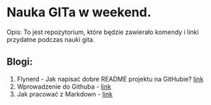 # Nauka GITa w weekend.
Opis: To jest repozytorium, które będzie zawierało komendy i linki przydatne podczas nauki gita.
## Blogi:
1. Flynerd - Jak napisać dobre README projektu na GitHubie? [link](https://www.flynerd.pl/2018/06/jak-napisac-dobre-readme-projektu-na-githubie.html)
2. Wprowadzenie do Githuba - [link](https://github.com/skills/introduction-to-github)
3. Jak pracować z Markdown - [link](https://github.com/skills/communicate-using-markdown)
